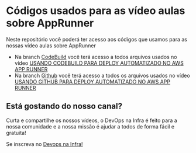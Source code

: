 # Códigos usados para as vídeo aulas sobre AppRunner

Neste repositório você poderá ter acesso aos códigos que usamos para as nossas vídeo aulas sobre AppRunner

- Na branch [CodeBuild](https://github.com/DevOps-na-Infra/apprunner/tree/CodeBuild) você terá acesso a todos arquivos usados no vídeo [USANDO CODEBUILD PARA DEPLOY AUTOMATIZADO NO AWS APP RUNNER](https://www.youtube.com/watch?v=6DTrXDdrEvM&t=14s&ab_channel=DevOpsnaInfra)
- Na branch [Github](https://github.com/DevOps-na-Infra/apprunner/tree/Github) você terá acesso a todos os arquivos usados no vídeo [USANDO GITHUB PARA DEPLOY AUTOMATIZADO NO AWS APP RUNNER](https://www.youtube.com/watch?v=mexIJLAt6BY&ab_channel=DevOpsnaInfra)

## Está gostando do nosso canal?
Curta e compartilhe os nossos vídeos, o DevOps na Infra é feito para a nossa comunidade e a nossa missão é ajudar a todos de forma fácil e gratuita!

Se inscreva no [Devops na Infra!](https://youtube.com/c/DevOpsnaInfra)
